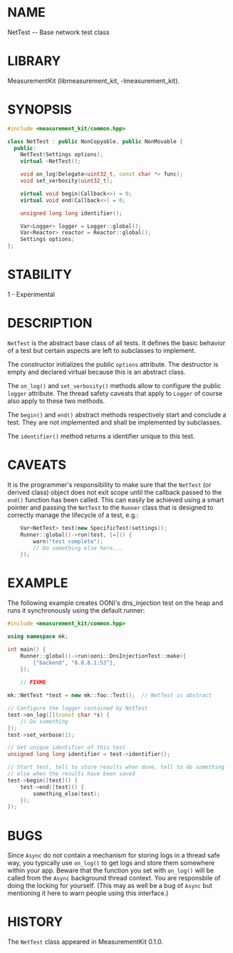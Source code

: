 # NAME
NetTest -- Base network test class

# LIBRARY
MeasurementKit (libmeasurement_kit, -lmeasurement_kit).

# SYNOPSIS

```C++
#include <measurement_kit/common.hpp>

class NetTest : public NonCopyable, public NonMovable {
  public:
    NetTest(Settings options);
    virtual ~NetTest();

    void on_log(Delegate<uint32_t, const char *> func);
    void set_verbosity(uint32_t);

    virtual void begin(Callback<>) = 0;
    virtual void end(Callback<>) = 0;

    unsigned long long identifier();

    Var<Logger> logger = Logger::global();
    Var<Reactor> reactor = Reactor::global();
    Settings options;
};

```

# STABILITY

1 - Experimental

# DESCRIPTION

`NetTest` is the abstract base class of all tests. It defines the
basic behavior of a test but certain aspects are left to subclasses
to implement.

The constructor initializes the public `options` attribute. The
destructor is empty and declared virtual because this is an abstract
class.

The `on_log()` and `set_verbosity()` methods allow to configure the
public `logger` attribute. The thread safety caveats that apply to
`Logger` of course also apply to these two methods.

The `begin()` and `end()` abstract methods respectively start and
conclude a test. They are not implemented and shall be implemented
by subclasses.

The `identifier()` method returns a identifier unique to this test.

# CAVEATS

It is the programmer's responsibility to make sure that the `NetTest`
(or derived class) object does not exit scope until the callback passed
to the `end()` function has been called. This can easily be achieved
using a smart pointer and passing the `NetTest` to the `Runner` class that
is designed to correctly manage the lifecycle of a test, e.g.:

```C++
    Var<NetTest> test(new SpecificTest(settings));
    Runner::global()->run(test, [=]() {
        warn("test complete");
        // Do something else here...
    });
```

# EXAMPLE

The following example creates OONI's dns_injection test on the heap
and runs it synchronously using the default runner:


```C++
#include <measurement_kit/common.hpp>

using namespace mk;

int main() {
    Runner::global()->run(ooni::DnsInjectionTest::make({
        {"backend", "8.8.8.1:53"},
    });
    
    // FIXME

mk::NetTest *test = new mk::foo::Test();  // NetTest is abstract

// Configure the logger contained by NetTest
test->on_log([](const char *s) {
    // Do something
});
test->set_verbose(1);

// Get unique identifier of this test
unsigned long long identifier = test->identifier();

// Start test, tell to store results when done, tell to do something
// else when the results have been saved
test->begin([test]() {
    test->end([test]() {
        something_else(test);
    });
});
```

# BUGS

Since `Async` do not contain a mechanism for storing logs in a thread
safe way, you typically use `on_log()` to get logs and store them somewhere
within your app. Beware that the function you set with `on_log()` will be
called from the `Async` background thread context. You are responsbile
of doing the locking for yourself. (This may as well be a bug of `Async`
but mentioning it here to warn people using this interface.)

# HISTORY

The `NetTest` class appeared in MeasurementKit 0.1.0.
